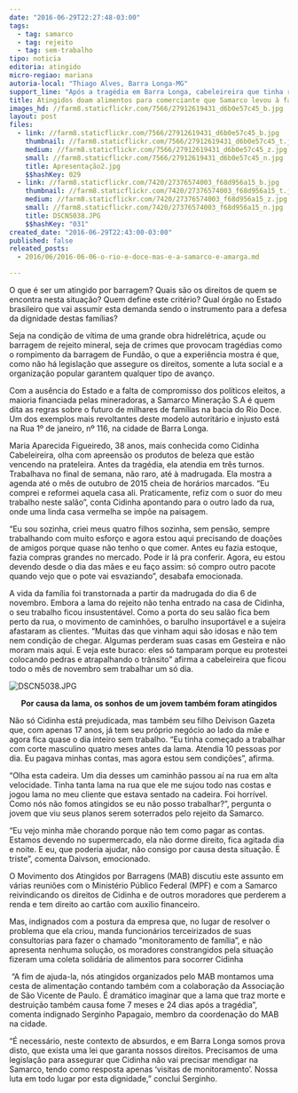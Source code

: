 ```yaml
---
date: "2016-06-29T22:27:48-03:00"
tags:
  - tag: samarco
  - tag: rejeito
  - tag: sem-trabalho
tipo: noticia
editoria: atingido
micro-regiao: mariana
autoria-local: "Thiago Alves, Barra Longa-MG"
support_line: "Após a tragédia em Barra Longa, cabeleireira que tinha renda mensal de R$ 7 mil, está praticamente sem trabalho.                                                                                                            "
title: Atingidos doam alimentos para comerciante que Samarco levou à falência
images_hd: //farm8.staticflickr.com/7566/27912619431_d6b0e57c45_b.jpg
layout: post
files:
  - link: //farm8.staticflickr.com/7566/27912619431_d6b0e57c45_b.jpg
    thumbnail: //farm8.staticflickr.com/7566/27912619431_d6b0e57c45_t.jpg
    medium: //farm8.staticflickr.com/7566/27912619431_d6b0e57c45_z.jpg
    small: //farm8.staticflickr.com/7566/27912619431_d6b0e57c45_n.jpg
    title: Apresentação2.jpg
    $$hashKey: 029
  - link: //farm8.staticflickr.com/7420/27376574003_f68d956a15_b.jpg
    thumbnail: //farm8.staticflickr.com/7420/27376574003_f68d956a15_t.jpg
    medium: //farm8.staticflickr.com/7420/27376574003_f68d956a15_z.jpg
    small: //farm8.staticflickr.com/7420/27376574003_f68d956a15_n.jpg
    title: DSCN5038.JPG
    $$hashKey: "031"
created_date: "2016-06-29T22:43:00-03:00"
published: false
releated_posts:
  - 2016/06/2016-06-06-o-rio-e-doce-mas-e-a-samarco-e-amarga.md

---
```

<p>O que &eacute; ser um atingido por barragem? Quais s&atilde;o os direitos de quem se encontra nesta situa&ccedil;&atilde;o? Quem define este crit&eacute;rio? Qual &oacute;rg&atilde;o no Estado brasileiro que vai assumir esta demanda sendo o instrumento para a defesa da dignidade destas fam&iacute;lias?</p>

<p>Seja na condi&ccedil;&atilde;o de v&iacute;tima de uma grande obra hidrel&eacute;trica, a&ccedil;ude ou barragem de rejeito mineral, seja de crimes que provocam trag&eacute;dias como o rompimento da barragem de Fund&atilde;o, o que a experi&ecirc;ncia mostra &eacute; que, como n&atilde;o h&aacute; legisla&ccedil;&atilde;o que assegure os direitos, somente a luta social e a organiza&ccedil;&atilde;o popular garantem qualquer tipo de avan&ccedil;o.</p>

<p>Com a aus&ecirc;ncia do Estado e a falta de compromisso dos pol&iacute;ticos eleitos, a maioria financiada pelas mineradoras, a Samarco Minera&ccedil;&atilde;o S.A &eacute; quem dita as regras sobre o futuro de milhares de fam&iacute;lias na bacia do Rio Doce. Um dos exemplos mais revoltantes deste modelo autorit&aacute;rio e injusto est&aacute; na Rua 1&ordm; de janeiro, n&ordm; 116, na cidade de Barra Longa.</p>

<p>Maria Aparecida Figueiredo, 38 anos, mais conhecida como Cidinha Cabeleireira, olha com apreens&atilde;o os produtos de beleza que est&atilde;o vencendo na prateleira. Antes da trag&eacute;dia, ela atendia em tr&ecirc;s turnos. Trabalhava no final de semana, n&atilde;o raro, at&eacute; &agrave; madrugada. Ela mostra a agenda at&eacute; o m&ecirc;s de outubro de 2015 cheia de hor&aacute;rios marcados. &ldquo;Eu comprei e reformei aquela casa ali. Praticamente, refiz com o suor do meu trabalho neste sal&atilde;o&rdquo;, conta Cidinha apontando para o outro lado da rua, onde uma linda casa vermelha se imp&otilde;e na paisagem.</p>

<p>&ldquo;Eu sou sozinha, criei meus quatro filhos sozinha, sem pens&atilde;o, sempre trabalhando com muito esfor&ccedil;o e agora estou aqui precisando de doa&ccedil;&otilde;es de amigos porque quase n&atilde;o tenho o que comer. Antes eu fazia estoque, fazia compras grandes no mercado. Pode ir l&aacute; pra conferir. Agora, eu estou devendo desde o dia das m&atilde;es e eu fa&ccedil;o assim: s&oacute; compro outro pacote quando vejo que o pote vai esvaziando&rdquo;, desabafa emocionada.</p>

<p>A vida da fam&iacute;lia foi transtornada a partir da madrugada do dia 6 de novembro. Embora a lama do rejeito n&atilde;o tenha entrado na casa de Cidinha, o seu trabalho ficou insustent&aacute;vel. Como a porta do seu sal&atilde;o fica bem perto da rua, o movimento de caminh&otilde;es, o barulho insuport&aacute;vel e a sujeira afastaram as clientes. &ldquo;Muitas das que vinham aqui s&atilde;o idosas e n&atilde;o tem nem condi&ccedil;&atilde;o de chegar. Algumas perderam suas casas em Gesteira e n&atilde;o moram mais aqui. E veja este buraco: eles s&oacute; tamparam porque eu protestei colocando pedras e atrapalhando o tr&acirc;nsito&rdquo; afirma a cabeleireira que ficou todo o m&ecirc;s de novembro sem trabalhar um s&oacute; dia.</p>

<p><img alt="DSCN5038.JPG" src="//farm8.staticflickr.com/7420/27376574003_f68d956a15_b.jpg" /></p>

<p align="center"><strong>Por causa da lama, os sonhos de um jovem tamb&eacute;m foram atingidos</strong></p>

<p>N&atilde;o s&oacute; Cidinha est&aacute; prejudicada, mas tamb&eacute;m seu filho Deivison Gazeta que, com apenas 17 anos, j&aacute; tem seu pr&oacute;prio neg&oacute;cio ao lado da m&atilde;e e agora fica quase o dia inteiro sem trabalho. &ldquo;Eu tinha come&ccedil;ado a trabalhar com corte masculino quatro meses antes da lama. Atendia 10 pessoas por dia. Eu pagava minhas contas, mas agora estou sem condi&ccedil;&otilde;es&rdquo;, afirma.</p>

<p>&ldquo;Olha esta cadeira. Um dia desses um caminh&atilde;o passou a&iacute; na rua em alta velocidade. Tinha tanta lama na rua que ele me sujou todo nas costas e jogou lama no meu cliente que estava sentado na cadeira. Foi horr&iacute;vel. Como n&oacute;s n&atilde;o fomos atingidos se eu n&atilde;o posso trabalhar?&rdquo;, pergunta o jovem que viu seus planos serem soterrados pelo rejeito da Samarco.</p>

<p>&ldquo;Eu vejo minha m&atilde;e chorando porque n&atilde;o tem como pagar as contas. Estamos devendo no supermercado, ela n&atilde;o dorme direito, fica agitada dia e noite. E eu, que poderia ajudar, n&atilde;o consigo por causa desta situa&ccedil;&atilde;o. &Eacute; triste&rdquo;, comenta Daivson, emocionado.</p>

<p>O Movimento dos Atingidos por Barragens (MAB) discutiu este assunto em v&aacute;rias reuni&otilde;es com o Minist&eacute;rio P&uacute;blico Federal (MPF) e com a Samarco reivindicando os direitos de Cidinha e de outros moradores que perderem a renda e tem direito ao cart&atilde;o com auxilio financeiro.</p>

<p>Mas, indignados com a postura da empresa que, no lugar de resolver o problema que ela criou, manda funcion&aacute;rios terceirizados de suas consultorias para fazer o chamado &ldquo;monitoramento de fam&iacute;lia&rdquo;, e n&atilde;o apresenta nenhuma solu&ccedil;&atilde;o, os moradores constrangidos pela situa&ccedil;&atilde;o fizeram uma coleta solid&aacute;ria de alimentos para socorrer Cidinha</p>

<p>&nbsp;&ldquo;A fim de ajuda-la, n&oacute;s atingidos organizados pelo MAB montamos uma cesta de alimenta&ccedil;&atilde;o contando tamb&eacute;m com a colabora&ccedil;&atilde;o da Associa&ccedil;&atilde;o de S&atilde;o Vicente de Paulo. &Eacute; dram&aacute;tico imaginar que a lama que traz morte e destrui&ccedil;&atilde;o tamb&eacute;m causa fome 7 meses e 24 dias ap&oacute;s a trag&eacute;dia&rdquo;, comenta indignado Serginho Papagaio, membro da coordena&ccedil;&atilde;o do MAB na cidade.</p>

<p>&ldquo;&Eacute; necess&aacute;rio, neste contexto de absurdos, e em Barra Longa somos prova disto, que exista uma lei que garanta nossos direitos. Precisamos de uma legisla&ccedil;&atilde;o para assegurar que Cidinha n&atilde;o vai precisar mendigar na Samarco, tendo como resposta apenas &lsquo;visitas de monitoramento&rsquo;. Nossa luta em todo lugar por esta dignidade,&rdquo; conclui Serginho.</p>
